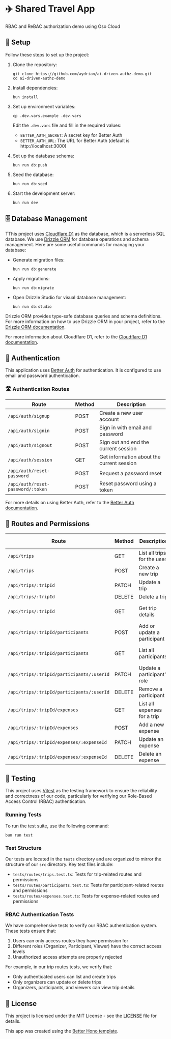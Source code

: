 # ✈️ Shared Travel App

RBAC and ReBAC authorization demo using Oso Cloud

## 🚀 Setup

Follow these steps to set up the project:

1. Clone the repository:

   ```shell
   git clone https://github.com/aydrian/ai-driven-authz-demo.git
   cd ai-driven-authz-demo
   ```

2. Install dependencies:

   ```shell
   bun install
   ```

3. Set up environment variables:

   ```shell
   cp .dev.vars.example .dev.vars
   ```

   Edit the `.dev.vars` file and fill in the required values:

   - `BETTER_AUTH_SECRET`: A secret key for Better Auth
   - `BETTER_AUTH_URL`: The URL for Better Auth (default is http://localhost:3000)

4. Set up the database schema:

   ```shell
   bun run db:push
   ```

5. Seed the database:

   ```shell
   bun run db:seed
   ```

6. Start the development server:

   ```shell
   bun run dev
   ```

## 🗄️ Database Management

TThis project uses [Cloudflare D1](https://developers.cloudflare.com/d1/) as the database, which is a serverless SQL database. We use [Drizzle ORM](https://orm.drizzle.team/) for database operations and schema management. Here are some useful commands for managing your database:

- Generate migration files:

  ```shell
  bun run db:generate
  ```

- Apply migrations:

  ```shell
  bun run db:migrate
  ```

- Open Drizzle Studio for visual database management:

  ```shell
  bun run db:studio
  ```

Drizzle ORM provides type-safe database queries and schema definitions. For more information on how to use Drizzle ORM in your project, refer to the [Drizzle ORM documentation](https://orm.drizzle.team/docs/overview).

For more information about Cloudflare D1, refer to the [Cloudflare D1 documentation](https://developers.cloudflare.com/d1/).

## 🔐 Authentication

This application uses [Better Auth](https://www.better-auth.com/) for authentication. It is configured to use email and password authentication.

### 🛣️ Authentication Routes

| Route                             | Method | Description                               |
| --------------------------------- | ------ | ----------------------------------------- |
| `/api/auth/signup`                | POST   | Create a new user account                 |
| `/api/auth/signin`                | POST   | Sign in with email and password           |
| `/api/auth/signout`               | POST   | Sign out and end the current session      |
| `/api/auth/session`               | GET    | Get information about the current session |
| `/api/auth/reset-password`        | POST   | Request a password reset                  |
| `/api/auth/reset-password/:token` | POST   | Reset password using a token              |

For more details on using Better Auth, refer to the [Better Auth documentation](https://www.better-auth.com/docs/introduction).

## 🚦 Routes and Permissions

| Route                                     | Method | Description                  | Required Permissions           |
| ----------------------------------------- | ------ | ---------------------------- | ------------------------------ |
| `/api/trips`                              | GET    | List all trips for the user  | Authenticated                  |
| `/api/trips`                              | POST   | Create a new trip            | Authenticated                  |
| `/api/trips/:tripId`                      | PATCH  | Update a trip                | Organizer                      |
| `/api/trips/:tripId`                      | DELETE | Delete a trip                | Organizer                      |
| `/api/trips/:tripId`                      | GET    | Get trip details             | Organizer, Participant, Viewer |
| `/api/trips/:tripId/participants`         | POST   | Add or update a participant  | Organizer                      |
| `/api/trips/:tripId/participants`         | GET    | List all participants        | Organizer, Participant, Viewer |
| `/api/trips/:tripId/participants/:userId` | PATCH  | Update a participant's role  | Organizer                      |
| `/api/trips/:tripId/participants/:userId` | DELETE | Remove a participant         | Organizer                      |
| `/api/trips/:tripId/expenses`             | GET    | List all expenses for a trip | Organizer, Participant, Viewer |
| `/api/trips/:tripId/expenses`             | POST   | Add a new expense            | Organizer, Participant         |
| `/api/trips/:tripId/expenses/:expenseId`  | PATCH  | Update an expense            | Organizer, Participant         |
| `/api/trips/:tripId/expenses/:expenseId`  | DELETE | Delete an expense            | Organizer, Participant         |

## 🧪 Testing

This project uses [Vitest](https://vitest.dev/) as the testing framework to ensure the reliability and correctness of our code, particularly for verifying our Role-Based Access Control (RBAC) authentication.

### Running Tests

To run the test suite, use the following command:

```shell
bun run test
```

### Test Structure

Our tests are located in the `tests` directory and are organized to mirror the structure of our `src` directory. Key test files include:

- `tests/routes/trips.test.ts`: Tests for trip-related routes and permissions
- `tests/routes/participants.test.ts`: Tests for participant-related routes and permissions
- `tests/routes/expenses.test.ts`: Tests for expense-related routes and permissions

### RBAC Authentication Tests

We have comprehensive tests to verify our RBAC authentication system. These tests ensure that:

1. Users can only access routes they have permission for
2. Different roles (Organizer, Participant, Viewer) have the correct access levels
3. Unauthorized access attempts are properly rejected

For example, in our trip routes tests, we verify that:

- Only authenticated users can list and create trips
- Only organizers can update or delete trips
- Organizers, participants, and viewers can view trip details

## 📄 License

This project is licensed under the MIT License - see the [LICENSE](LICENSE) file for details.

This app was created using the [Better Hono template](https://github.com/alwaysnomads/better-hono).

